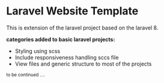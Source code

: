 <h1>Laravel Website Template</h1>
<p>This is extension of the laravel project based on the laravel 8.</p>
<strong>categories added to basic laravel projects: </strong>
<ul>
    <li>Styling using scss</li>
    <li>Include responsiveness handling sccs file</li>
    <li>View files and generic structure to most of the projects</li>
</ul>
<small>to be continued ....</small>